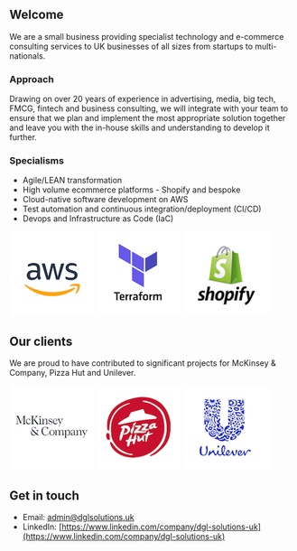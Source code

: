 ## Welcome

We are a small business providing specialist technology and e-commerce consulting services to UK businesses of all sizes from startups to multi-nationals.

### Approach

Drawing on over 20 years of experience in advertising, media, big tech, FMCG, fintech and business consulting, we will integrate with your team to ensure that we plan and implement the most appropriate solution together and leave you with the in-house skills and understanding to develop it further.

### Specialisms

* Agile/LEAN transformation
* High volume ecommerce platforms - Shopify and bespoke
* Cloud-native software development on AWS
* Test automation and continuous integration/deployment (CI/CD)
* Devops and Infrastructure as Code (IaC)

![Amazon Web Services](/assets/img/tools/aws.png)
![Terraform](/assets/img/tools/tf.png)
![Shopify](/assets/img/tools/sh.png)

## Our clients

We are proud to have contributed to significant projects for McKinsey & Company, Pizza Hut and Unilever.

![McKinsey & Company](/assets/img/clients/mck.png)
![Pizza Hut](/assets/img/clients/ph.png)
![Unilever](/assets/img/clients/ul.png)

## Get in touch

- Email: [admin@dglsolutions.uk](mailto:admin@dglsolutions.uk)
- LinkedIn: [https://www.linkedin.com/company/dgl-solutions-uk](https://www.linkedin.com/company/dgl-solutions-uk)
